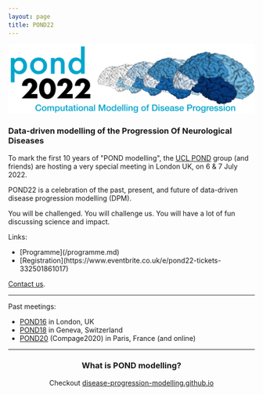 ```yaml
---
layout: page
title: POND22
---
```


<!-- [![GitHub Repo stars](https://img.shields.io/github/stars/nicolas-van/bootstrap-4-github-pages?style=social)](https://github.com/noxtoby/pond2022-bs4) -->

![POND22 logo](/assets/img/pond2022_logo.png)

### Data-driven modelling of the **P**rogression **O**f **N**eurological **D**iseases

To mark the first 10 years of "POND modelling", the [UCL POND](http://pond.cs.ucl.ac.uk) group (and friends) are hosting a very special meeting in London UK, on 6 & 7 July 2022.

POND22 is a celebration of the past, present, and future of data-driven disease progression modelling (DPM).

You will be challenged. You will challenge us. You will have a lot of fun discussing science and impact.

Links:
<ul>
    <li>[Programme](/programme.md)</li>
    <li>[Registration](https://www.eventbrite.co.uk/e/pond22-tickets-332501861017)</li>
</ul>

[Contact us](mailto:n.oxtoby@ucl.ac.uk).

<hr/>

Past meetings: 
- [POND16](http://europond.eu/pond2016) in London, UK
- [POND18](http://europond.eu/pond2018) in Geneva, Switzerland
- [POND20](http://europond.github.io/compage2020) (Compage2020) in Paris, France (and online)

<hr/>

<h3 align="center">What is POND modelling?</h3>

<p align="center">Checkout <a href="https://disease-progression-modelling.github.io">disease-progression-modelling.github.io</a></p>
